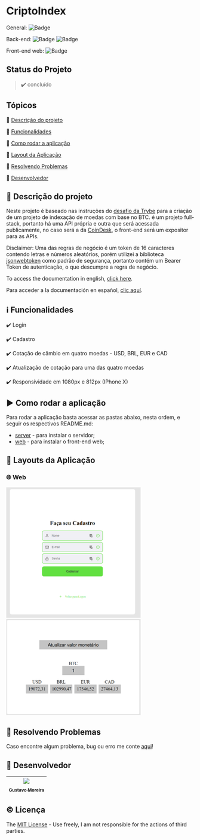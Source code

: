 # CriptoIndex

General: ![Badge](https://img.shields.io/badge/types-Flow%20%7C%20TypeScript-blue)

Back-end: ![Badge](https://img.shields.io/badge/node-%3E%3D%2012.18.2-brightgreen) ![Badge](https://img.shields.io/badge/PostgreSQL-v12.0-lightblue)

Front-end web: ![Badge](https://img.shields.io/badge/Bootcamp%20Rocketseat-ReactJS-blueviolet)

## Status do Projeto

> :heavy_check_mark: concluído

## Tópicos

🔹 [Descrição do projeto](#link-descrição-do-projeto)

🔹 [Funcionalidades](#information_source-funcionalidades)

🔹 [Como rodar a aplicação](#arrow_forward-como-rodar-a-aplicação)

🔹 [Layout da Aplicação](#scroll-layouts-da-aplicação)

🔹 [Resolvendo Problemas](#hammer-resolvendo-problemas)

🔹 [Desenvolvedor](#octopus-desenvolvedor)

## :link: Descrição do projeto

<p align="justify">
  
  Neste projeto é baseado nas instruções do [desafio da Trybe](https://github.com/betrybe/technical-test) para a criação de um projeto de indexação de moedas com base no BTC. é um projeto full-stack, portanto há uma API própria e outra que será acessada publicamente, no caso será a da [CoinDesk](https://www.coindesk.com/coindesk-api), o front-end será um expositor para as APIs.
  
  Disclaimer: Uma das regras de negócio é um token de 16 caracteres contendo letras e números aleatórios, porém utilizei a biblioteca [jsonwebtoken](https://www.npmjs.com/package/jsonwebtoken) como padrão de segurança, portanto contém um Bearer Token de autenticação, o que descumpre a regra de negócio.

  To access the documentation in english, [click here](https://github.com/MGustav0/CriptoIndex/blob/main/README-us.md).
  
  Para acceder a la documentación en español, [clic aquí](https://github.com/MGustav0/CriptoIndex/blob/main/README-es.md).

</p>

## :information_source: Funcionalidades

✔️ Login

✔️ Cadastro

✔️ Cotação de câmbio em quatro moedas - USD, BRL, EUR e CAD

✔️ Atualização de cotação para uma das quatro moedas

✔️ Responsividade em 1080px e 812px (IPhone X)

## :arrow_forward: Como rodar a aplicação

Para rodar a aplicação basta acessar as pastas abaixo, nesta ordem, e seguir os respectivos README.md:

- [server](https://github.com/MGustav0/CriptoIndex/blob/main/api) - para instalar o servidor;
- [web](https://github.com/MGustav0/CriptoIndex/blob/main/web) - para instalar o front-end web;

## :scroll: Layouts da Aplicação

### 🌐 Web

<img src="https://github.com/MGustav0/CriptoIndex/blob/main/extras/screenshots/web/01_-_register.png" width="360" heigth="640" />   <img src="https://github.com/MGustav0/CriptoIndex/blob/main/extras/screenshots/web/09_-_show_currencies.png" width="360" heigth="640" />

## :hammer: Resolvendo Problemas

Caso encontre algum problema, bug ou erro me conte [aqui](https://github.com/MGustav0/CriptoIndex/issues)!

## :octopus: Desenvolvedor

| [<img src="https://avatars1.githubusercontent.com/u/18315899?s=460&u=54d9c6ea66f2b27120bf39dabe1d36ff22a92b9d&v=4>][(https://github.com/MGustav0](https://avatars1.githubusercontent.com/u/18315899?s=460&u=54d9c6ea66f2b27120bf39dabe1d36ff22a92b9d&v=4))" width=115><br><sub>Gustavo Moreira</sub>](https://github.com/MGustav0) |
| :---: |

## :copyright: Licença

The [MIT License](https://opensource.org/licenses/MIT) - Use freely, I am not responsible for the actions of third parties.
